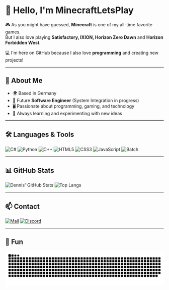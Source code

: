 # 👋 Hello, I'm MinecraftLetsPlay

🎮 As you might have guessed, **Minecraft** is one of my all-time favorite games.  
But I also love playing **Satisfactory, IXION, Horizon Zero Dawn** and **Horizon Forbidden West**.  

💻 I'm here on GitHub because I also love **programming** and creating new projects!  

---

## 🚀 About Me
- 🌍 Based in Germany  
- 🔧 Future **Software Engineer** (System Integration in progress)  
- 🖥️ Passionate about programming, gaming, and technology  
- 🧩 Always learning and experimenting with new ideas  

---

## 🛠️ Languages & Tools
![C#](https://img.shields.io/badge/C%23-239120?style=for-the-badge&logo=c-sharp&logoColor=white)
![Python](https://img.shields.io/badge/Python-3776AB?style=for-the-badge&logo=python&logoColor=white)
![C++](https://img.shields.io/badge/C++-00599C?style=for-the-badge&logo=cplusplus&logoColor=white)
![HTML5](https://img.shields.io/badge/HTML5-E34F26?style=for-the-badge&logo=html5&logoColor=white)
![CSS3](https://img.shields.io/badge/CSS3-1572B6?style=for-the-badge&logo=css3&logoColor=white)
![JavaScript](https://img.shields.io/badge/JavaScript-F7DF1E?style=for-the-badge&logo=javascript&logoColor=black)
![Batch](https://img.shields.io/badge/Batch_Scripting-000000?style=for-the-badge&logo=windows-terminal&logoColor=white)

---

## 📊 GitHub Stats
![Dennis' GitHub Stats](https://github-readme-stats.vercel.app/api?username=MinecraftLetsPlay&show_icons=true&theme=radical)
![Top Langs](https://github-readme-stats.vercel.app/api/top-langs/?username=MinecraftLetsPlay&layout=compact&theme=radical)

---

## 📫 Contact
[![Mail](https://img.shields.io/badge/Email-D14836?style=for-the-badge&logo=gmail&logoColor=white)](mailto:dein.email@example.com)
[![Discord](https://img.shields.io/badge/Discord-%237289DA.svg?&style=for-the-badge&logo=discord&logoColor=white)](https://discord.gg/deinserver)

---

## 🐍 Fun
![Snake animation](assets/snake.svg)
